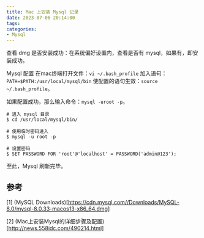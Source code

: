 ```yaml
---
title: Mac 上安装 Mysql 记录
date: 2023-07-06 20:14:00
tags:
categories:
- Mysql
---
```


查看 dmg 是否安装成功：在系统偏好设置内，查看是否有 mysql，如果有，即安装成功。

Mysql 配置 在mac终端打开文件：`vi ~/.bash_profile` 加入语句：`PATH=$PATH:/usr/local/mysql/bin` 使配置的语句生效：`source ~/.bash_profile`。

如果配置成功，那么输入命令：`mysql -uroot -p`。

```shell
# 进入 mysql 目录
$ cd /usr/local/mysql/bin/

# 使用临时密码进入
$ mysql -u root -p

# 设置密码
$ SET PASSWORD FOR 'root'@'localhost' = PASSWORD('admin@123');
```

至此，Mysql 刷新完毕。


## 参考
[1] (MySQL Downloads)[https://cdn.mysql.com//Downloads/MySQL-8.0/mysql-8.0.33-macos13-x86_64.dmg]

[2] (Mac上安装Mysql的详细步骤及配置)[http://news.558idc.com/490214.html]